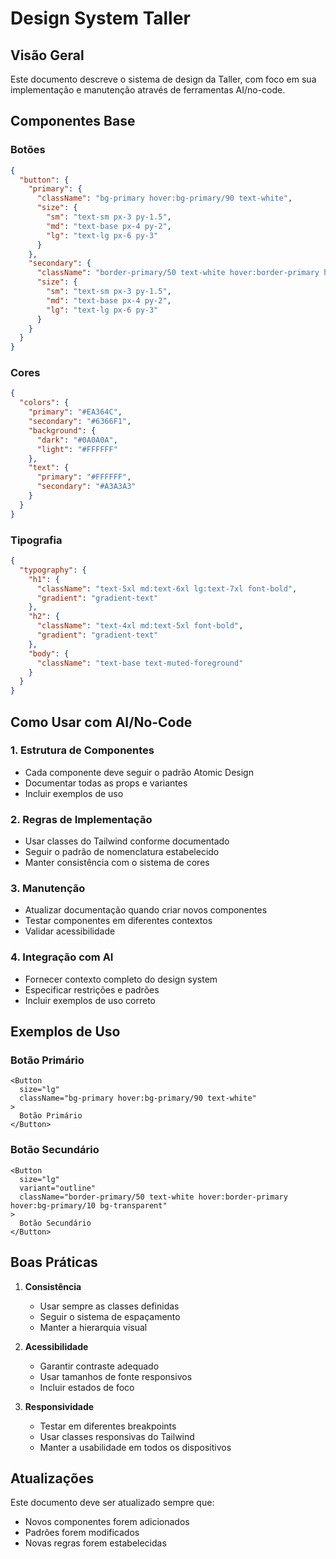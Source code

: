 # Design System Taller

## Visão Geral
Este documento descreve o sistema de design da Taller, com foco em sua implementação e manutenção através de ferramentas AI/no-code.

## Componentes Base

### Botões
```json
{
  "button": {
    "primary": {
      "className": "bg-primary hover:bg-primary/90 text-white",
      "size": {
        "sm": "text-sm px-3 py-1.5",
        "md": "text-base px-4 py-2",
        "lg": "text-lg px-6 py-3"
      }
    },
    "secondary": {
      "className": "border-primary/50 text-white hover:border-primary hover:bg-primary/10 bg-transparent",
      "size": {
        "sm": "text-sm px-3 py-1.5",
        "md": "text-base px-4 py-2",
        "lg": "text-lg px-6 py-3"
      }
    }
  }
}
```

### Cores
```json
{
  "colors": {
    "primary": "#EA364C",
    "secondary": "#6366F1",
    "background": {
      "dark": "#0A0A0A",
      "light": "#FFFFFF"
    },
    "text": {
      "primary": "#FFFFFF",
      "secondary": "#A3A3A3"
    }
  }
}
```

### Tipografia
```json
{
  "typography": {
    "h1": {
      "className": "text-5xl md:text-6xl lg:text-7xl font-bold",
      "gradient": "gradient-text"
    },
    "h2": {
      "className": "text-4xl md:text-5xl font-bold",
      "gradient": "gradient-text"
    },
    "body": {
      "className": "text-base text-muted-foreground"
    }
  }
}
```

## Como Usar com AI/No-Code

### 1. Estrutura de Componentes
- Cada componente deve seguir o padrão Atomic Design
- Documentar todas as props e variantes
- Incluir exemplos de uso

### 2. Regras de Implementação
- Usar classes do Tailwind conforme documentado
- Seguir o padrão de nomenclatura estabelecido
- Manter consistência com o sistema de cores

### 3. Manutenção
- Atualizar documentação quando criar novos componentes
- Testar componentes em diferentes contextos
- Validar acessibilidade

### 4. Integração com AI
- Fornecer contexto completo do design system
- Especificar restrições e padrões
- Incluir exemplos de uso correto

## Exemplos de Uso

### Botão Primário
```tsx
<Button 
  size="lg" 
  className="bg-primary hover:bg-primary/90 text-white"
>
  Botão Primário
</Button>
```

### Botão Secundário
```tsx
<Button 
  size="lg" 
  variant="outline" 
  className="border-primary/50 text-white hover:border-primary hover:bg-primary/10 bg-transparent"
>
  Botão Secundário
</Button>
```

## Boas Práticas

1. **Consistência**
   - Usar sempre as classes definidas
   - Seguir o sistema de espaçamento
   - Manter a hierarquia visual

2. **Acessibilidade**
   - Garantir contraste adequado
   - Usar tamanhos de fonte responsivos
   - Incluir estados de foco

3. **Responsividade**
   - Testar em diferentes breakpoints
   - Usar classes responsivas do Tailwind
   - Manter a usabilidade em todos os dispositivos

## Atualizações

Este documento deve ser atualizado sempre que:
- Novos componentes forem adicionados
- Padrões forem modificados
- Novas regras forem estabelecidas 
